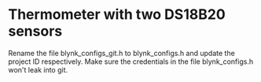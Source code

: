 # Thermometer with two DS18B20 sensors

Rename the file blynk_configs_git.h to blynk_configs.h and update the project ID respectively.
Make sure the credentials in the file blynk_configs.h won't leak into git.

